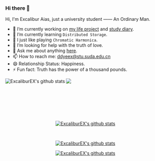 ### Hi there 👋

<!--
**ExcaliburEX/ExcaliburEX** is a ✨ _special_ ✨ repository because its `README.md` (this file) appears on your GitHub profile.-->

Hi, I'm Excalibur Aias, just a university student —— An Ordinary Man.

- 🔭 I’m currently working on [my life project](https://github.com/ExcaliburEX/Daily-Plan-In-Graduate-Life) and [study diary](https://github.com/ExcaliburEX/KeMo).
- 🌱 I’m currently learning `Distributed Storage`.
- 🎼 I just like playing `Chromatic Harmonica`.
- 🤔 I’m looking for help with the truth of love.
- 💬 Ask me about anything [here](https://kemo.xyz/about/).
- 📫 How to reach me: ddyeex@stu.suda.edu.cn
- 😄 Relationship Status: Happiness.
- ⚡ Fun fact: Truth has the power of a thousand pounds.

<p align="center">
  
<a href="https://github.com/ExcaliburEX/Daily-Plan-In-Graduate-Life">
<img align="left" src="https://github-readme-stats.vercel.app/api/pin/?username=ExcaliburEX&repo=Daily-Plan-In-Graduate-Life&show_owner=true&bg_color=30,e96443,904e95&cache_seconds=106400&theme=algolia" align="center" alt="ExcaliburEX's github stats">
</a>

<a href="https://github.com/ExcaliburEX/AIStickerSearcher">
  <!-- Change the `github-readme-stats.anuraghazra1.vercel.app` to `github-readme-stats.vercel.app`  -->
  <img align="left" src="https://github-readme-stats.vercel.app/api/pin/?username=ExcaliburEX&repo=AIStickerSearcher&show_owner=true&bg_color=30,e96443,904e95&cache_seconds=106400&theme=midnight-purple" />
</a>

</p>

<br/><br/><br/><br/><br/><br/><br/>

<p align="center">

<a href="https://github.com/ExcaliburEX">
<img align="center" src="https://github-readme-stats.vercel.app/api?username=ExcaliburEX&show_icons=true&bg_color=30,4169E1,904e95&cache_seconds=106400&theme=chartreuse-dark" align="center" alt="ExcaliburEX's github stats">
</a>

</p>

<br/>

<p align="center">
  
<a href="https://github.com/ExcaliburEX">
  
<img align="center" src="https://github-readme-stats.vercel.app/api/top-langs/?username=ExcaliburEX&langs_count=8&show_icons=true&bg_color=50,e96443,904e95&cache_seconds=106400&theme=blueberry" align="center" alt="ExcaliburEX's github stats">
  
</a>
  
</p>

<p align="center">

<a href="https://github.com/ExcaliburEX">
<img src="https://github-readme-stats.vercel.app/api/wakatime?username=ExcaliburEX&&v=4&show_icons=true&bg_color=30,4169E1,904e95&cache_seconds=106400&theme=blueberry" align="center" alt="ExcaliburEX's github stats">
</a>

</p>





